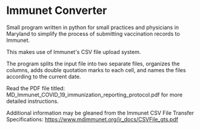 # Immunet Converter


Small program written in python for small practices and physicians in Maryland to simplify the process of submitting vaccination records to Immunet. 

This makes use of Immunet's CSV file upload system. 

The program splits the input file into two separate files, organizes the columns, adds double quotation marks to each cell, and names the files according to the current date. 

Read the PDF file titled: MD_Immunet_COVID_19_immunization_reporting_protocol.pdf for more detailed instructions.

Additional information may be gleaned from the Immunet CSV File Transfer Specifications: https://www.mdimmunet.org/ir_docs/CSVFile_gts.pdf
